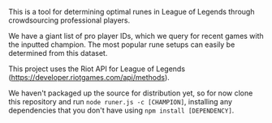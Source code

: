 This is a tool for determining optimal runes in League of Legends
through crowdsourcing professional players.

We have a giant list of pro player IDs, which we query for recent games
with the inputted champion. The most popular rune setups can easily be
determined from this dataset.

This project uses the Riot API for League of Legends (https://developer.riotgames.com/api/methods).

We haven't packaged up the source for distribution yet, so for now clone this repository and run
```node runer.js -c [CHAMPION]```, installing any dependencies that you don't have using
```npm install [DEPENDENCY]```.
